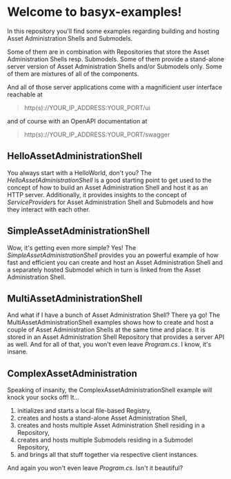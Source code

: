 ﻿# Welcome to basyx-examples!
In this repository you'll find some examples regarding building and hosting Asset Administration Shells and Submodels.

Some of them are in combination with Repositories that store the Asset Administration Shells resp. Submodels. Some of them provide a stand-alone server version of Asset Administration Shells and/or Submodels only. Some of them are mixtures of all of the components.

And all of those server applications come with a magnificient user interface reachable at 

> http(s)://YOUR_IP_ADDRESS:YOUR_PORT/ui

and of course with an OpenAPI documentation at

> http(s)://YOUR_IP_ADDRESS:YOUR_PORT/swagger

## HelloAssetAdministrationShell
You always start with a HelloWorld, don't you? The *HelloAssetAdministrationShell* is a good starting point to get used to the concept of how to build an Asset Administration Shell and host it as an HTTP server. Additionally, it provides insights to the concept of *ServiceProvider*s for Asset Administration Shell and Submodels and how they interact with each other.

## SimpleAssetAdministrationShell
Wow, it's getting even more simple? Yes! The *SimpleAssetAdministrationShell* provides you an powerful example of how fast and efficient you can create and host an Asset Administration Shell and a separately hosted Submodel which in turn is linked from the Asset Administration Shell.

## MultiAssetAdministrationShell
And what if I have a bunch of Asset Administration Shell? There ya go! The MultiAssetAdministrationShell examples shows how to create and host a couple of Asset Administration Shells at the same time and place. It is stored in an Asset Administration Shell Repository that provides a server API as well.  And for all of that, you won't even leave *Program.cs*. I know, it's insane.

## ComplexAssetAdministration
Speaking of insanity, the ComplexAssetAdministrationShell example will knock your socks off! It...

 1. initializes and starts a local file-based Registry,
 2. creates and hosts a stand-alone Asset Administration Shell,
 3. creates and hosts multiple Asset Administration Shell residing in a Repository,
 4. creates and hosts multiple Submodels residing in a Submodel Repository,
 5. and brings all that stuff together via respective client instances.

And again you won't even leave *Program.cs*. Isn't it beautiful?

